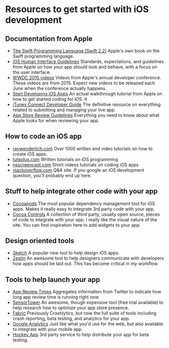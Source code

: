 # Resources to get started with iOS development
## Documentation from Apple
- [The Swift Programming Language (Swift 2.2)](https://itunes.apple.com/us/book/swift-programming-language/id881256329?mt=11) Apple's own book on the Swift programming language.
- [iOS Human Interface Guidelines](https://developer.apple.com/library/ios/documentation/UserExperience/Conceptual/MobileHIG/) Standards, expectations, and guidelines from Apple on how your app should look and behave, with a focus on the user interface.
- [WWDC 2015 videos](https://developer.apple.com/videos/wwdc2015/) Videos from Apple's annual developer conference.  These videos are from 2015.  Expect new videos to be released each June when the conference actually happens.
- [Start Developing iOS Apps](https://developer.apple.com/library/ios/referencelibrary/GettingStarted/DevelopiOSAppsSwift/Lesson1.html) An actual walkthrough tutorial from Apple on how to get started coding for iOS.  It 
- [iTunes Connect Developer Guide](https://developer.apple.com/library/ios/documentation/LanguagesUtilities/Conceptual/iTunesConnect_Guide/Chapters/About.html) The definitive resource on everything related to submitting and managing your live app.
- [App Store Review Guidelines](https://developer.apple.com/app-store/review/guidelines/) Everything you need to know about what Apple looks for when reviewing your app.

## How to code an iOS app
- [raywenderlich.com](http://www.raywenderlich.com/) Over 1000 written and video tutorials on how to create iOS apps.
- [tutsplus.com](http://code.tutsplus.com/categories/ios-sdk) Written tutorials on iOS programming
- [nsscreencast.com](http://nsscreencast.com/episodes) Short videos tutorials on coding iOS apps
- [stackoverflow.com](http://stackoverflow.com/) Q&A site. If you google an iOS development question, you'll probably end up here.

## Stuff to help integrate other code with your app
- [Cocoapods](https://cocoapods.org/) The most popular dependency management tool for iOS apps.  Makes it really easy to integrate 3rd party code with your app.
- [Cocoa Controls](https://www.cocoacontrols.com/) A collection of third party, usually open source, pieces of code to integrate with your app.  I really like the visual nature of the site.  You can find inspiration here to add widgets to your app.

## Design oriented tools
- [Sketch](https://www.sketchapp.com/) A popular new tool to help design iOS apps.
- [Zeplin](https://zeplin.io/) An awesome tool to help designers communicate with developers how apps should be laid out.  This has become critical in my workflow.

## Tools to help launch your app
- [App Review Times](http://appreviewtimes.com/) Aggregates information from Twitter to indicate how long app review time is running right now.
- [SensorTower](https://sensortower.com/) An awesome, though expensive tool (free trial available) to help research how to optimize your app store presence.
- [Fabric](https://get.fabric.io/) Previously Crashlytics, but now the full suite of tools including crash reporting, beta testing, and analytics for your app.
- [Google Analytics](https://www.google.com/analytics) Just like what you'd use for the web, but also available to integrate with your mobile app.
- [Hockey App](http://hockeyapp.net/features/) 3rd party service to help distribute your app for beta testing.

